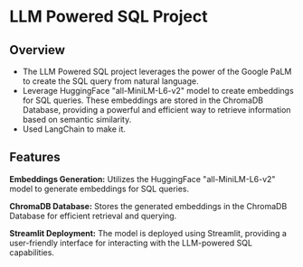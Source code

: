 # LLM Powered SQL Project
## Overview
* The LLM Powered SQL project leverages the power of the Google PaLM to create the SQL query from natural language.
* Leverage HuggingFace "all-MiniLM-L6-v2" model to create embeddings for SQL queries. These embeddings are stored in the ChromaDB Database, providing a powerful and efficient way to retrieve information based on semantic similarity.
* Used LangChain to make it.

## Features
**Embeddings Generation:** Utilizes the HuggingFace "all-MiniLM-L6-v2" model to generate embeddings for SQL queries.

**ChromaDB Database:** Stores the generated embeddings in the ChromaDB Database for efficient retrieval and querying.

**Streamlit Deployment:** The model is deployed using Streamlit, providing a user-friendly interface for interacting with the LLM-powered SQL capabilities.
